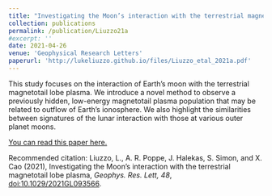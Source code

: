 ```yaml
---
title: "Investigating the Moon’s interaction with the terrestrial magnetotail lobe plasma"
collection: publications
permalink: /publication/Liuzzo21a
#excerpt: ''
date: 2021-04-26
venue: 'Geophysical Research Letters'
paperurl: 'http://lukeliuzzo.github.io/files/Liuzzo_etal_2021a.pdf'
---
```

This study focuses on the interaction of Earth’s moon with the terrestrial magnetotail lobe plasma. We introduce a novel method to observe a previously hidden, low-energy magnetotail plasma population that may be related to outflow of Earth’s ionosphere. We also highlight the similarities between signatures of the lunar interaction with those at various outer planet moons.

[You can read this paper here.](http://lukeliuzzo.github.io/files/Liuzzo_etal_2021a.pdf)

Recommended citation: Liuzzo, L., A. R. Poppe, J. Halekas, S. Simon, and X. Cao (2021), Investigating the Moon’s interaction with the terrestrial magnetotail lobe plasma, <i>Geophys. Res. Lett, 48</i>, [doi:10.1029/2021GL093566](https://doi.org/10.1029/2021GL093566).
